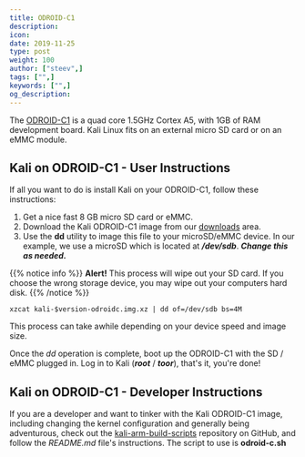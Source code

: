 ```yaml
---
title: ODROID-C1
description:
icon:
date: 2019-11-25
type: post
weight: 100
author: ["steev",]
tags: ["",]
keywords: ["",]
og_description:
---
```


The [ODROID-C1](http://www.hardkernel.com/main/products/prdt_info.php?g_code=G141578608433) is a quad core 1.5GHz Cortex A5, with 1GB of RAM development board. Kali Linux fits on an external micro SD card or on an eMMC module.

## Kali on ODROID-C1 - User Instructions

If all you want to do is install Kali on your ODROID-C1, follow these instructions:

1. Get a nice fast 8 GB micro SD card or eMMC.
2. Download the Kali ODROID-C1 image from our [downloads](https://www.offensive-security.com/kali-linux-arm-images/) area.
3. Use the **dd** utility to image this file to your microSD/eMMC device. In our example, we use a microSD which is located at **_/dev/sdb_**. **_Change this as needed._**

{{% notice info %}}
**Alert!** This process will wipe out your SD card. If you choose the wrong storage device, you may wipe out your computers hard disk.
{{% /notice %}}

```
xzcat kali-$version-odroidc.img.xz | dd of=/dev/sdb bs=4M
```

This process can take awhile depending on your device speed and image size.

Once the _dd_ operation is complete, boot up the ODROID-C1 with the SD / eMMC plugged in. Log in to Kali (**_root_** / **_toor_**), that's it, you're done!

## Kali on ODROID-C1 - Developer Instructions

If you are a developer and want to tinker with the Kali ODROID-C1 image, including changing the kernel configuration and generally being adventurous, check out the [kali-arm-build-scripts](https://gitlab.com/kalilinux/build-scripts/kali-arm) repository on GitHub, and follow the _README.md_ file's instructions.  The script to use is **odroid-c.sh**
